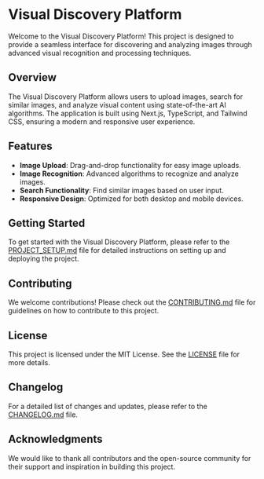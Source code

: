 # Visual Discovery Platform

Welcome to the Visual Discovery Platform! This project is designed to provide a seamless interface for discovering and analyzing images through advanced visual recognition and processing techniques.

## Overview

The Visual Discovery Platform allows users to upload images, search for similar images, and analyze visual content using state-of-the-art AI algorithms. The application is built using Next.js, TypeScript, and Tailwind CSS, ensuring a modern and responsive user experience.

## Features

- **Image Upload**: Drag-and-drop functionality for easy image uploads.
- **Image Recognition**: Advanced algorithms to recognize and analyze images.
- **Search Functionality**: Find similar images based on user input.
- **Responsive Design**: Optimized for both desktop and mobile devices.

## Getting Started

To get started with the Visual Discovery Platform, please refer to the [PROJECT_SETUP.md](PROJECT_SETUP.md) file for detailed instructions on setting up and deploying the project.

## Contributing

We welcome contributions! Please check out the [CONTRIBUTING.md](CONTRIBUTING.md) file for guidelines on how to contribute to this project.

## License

This project is licensed under the MIT License. See the [LICENSE](LICENSE) file for more details.

## Changelog

For a detailed list of changes and updates, please refer to the [CHANGELOG.md](CHANGELOG.md) file.

## Acknowledgments

We would like to thank all contributors and the open-source community for their support and inspiration in building this project.